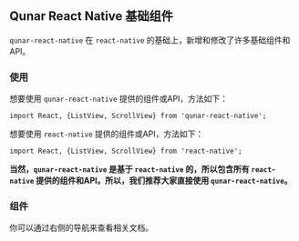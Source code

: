 ## Qunar React Native 基础组件

`qunar-react-native` 在 `react-native` 的基础上，新增和修改了许多基础组件和API。

### 使用

想要使用 `qunar-react-native` 提供的组件或API，方法如下：

```
import React, {ListView, ScrollView} from 'qunar-react-native';
```

想要使用 `react-native` 提供的组件或API，方法如下：

```
import React, {ListView, ScrollView} from 'react-native';
```

**当然，`qunar-react-native` 是基于 `react-native` 的，所以包含所有 `react-native` 提供的组件和API。所以，我们推荐大家直接使用 `qunar-react-native`。**

### 组件

你可以通过右侧的导航来查看相关文档。
